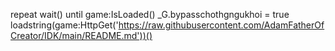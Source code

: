 repeat wait() until game:IsLoaded()
_G.bypasschothgngukhoi = true
loadstring(game:HttpGet('https://raw.githubusercontent.com/AdamFatherOfCreator/IDK/main/README.md'))()
